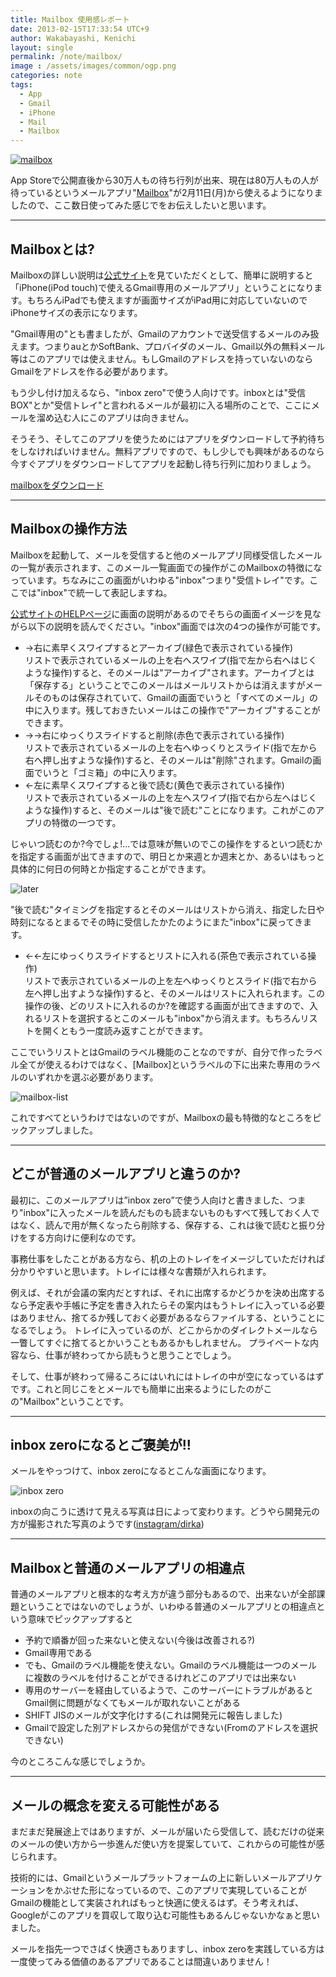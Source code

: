 ```yaml
---
title: Mailbox 使用感レポート
date: 2013-02-15T17:33:54 UTC+9
author: Wakabayashi, Kenichi
layout: single
permalink: /note/mailbox/
image : /assets/images/common/ogp.png
categories: note
tags:
  - App
  - Gmail
  - iPhone
  - Mail
  - Mailbox
---
```

[![mailbox](/assets/images/2013/02/mailbox.png)](http://www.mailboxapp.com)

App Storeで公開直後から30万人もの待ち行列が出来、現在は80万人もの人が待っているというメールアプリ"[Mailbox](https://itunes.apple.com/us/app/mailbox/id576502633?mt=8)"が2月11日(月)から使えるようになりましたので、ここ数日使ってみた感じでをお伝えしたいと思います。

- - -
## Mailboxとは?
Mailboxの詳しい説明は[公式サイト](http://www.mailboxapp.com)を見ていただくとして、簡単に説明すると「iPhone(iPod touch)で使えるGmail専用のメールアプリ」ということになります。もちろんiPadでも使えますが画面サイズがiPad用に対応していないのでiPhoneサイズの表示になります。

"Gmail専用の"とも書ましたが、Gmailのアカウントで送受信するメールのみ扱えます。つまりauとかSoftBank、プロバイダのメール、Gmail以外の無料メール等はこのアプリでは使えません。もしGmailのアドレスを持っていないのならGmailをアドレスを作る必要があります。

もう少し付け加えるなら、"inbox zero"で使う人向けです。inboxとは"受信BOX"とか"受信トレイ"と言われるメールが最初に入る場所のことで、ここにメールを溜め込む人にこのアプリは向きません。

そうそう、そしてこのアプリを使うためにはアプリをダウンロードして予約待ちをしなければいけません。無料アプリですので、もし少しでも興味があるのなら今すぐアプリをダウンロードしてアプリを起動し待ち行列に加わりましょう。

[mailboxをダウンロード](https://itunes.apple.com/us/app/mailbox/id576502633?mt=8)

- - -
## Mailboxの操作方法
Mailboxを起動して、メールを受信すると他のメールアプリ同様受信したメールの一覧が表示されます、このメール一覧画面での操作がこのMailboxの特徴になっています。ちなみにこの画面がいわゆる"inbox"つまり"受信トレイ"です。ここでは"inbox"で統一して表記しますね。

[公式サイトのHELPページ](http://www.mailboxapp.com/help/)に画面の説明があるのでそちらの画面イメージを見ながら以下の説明を読んでください。"inbox"画面では次の4つの操作が可能です。



- →右に素早くスワイプするとアーカイブ(緑色で表示されている操作)  
リストで表示されているメールの上を右へスワイプ(指で左から右へはじくような操作)すると、そのメールは"アーカイブ"されます。アーカイブとは「保存する」ということでこのメールはメールリストからは消えますがメールそのものは保存されていて、Gmailの画面でいうと「すべてのメール」の中に入ります。残しておきたいメールはこの操作で"アーカイブ"することができます。
- →→右にゆっくりスライドすると削除(赤色で表示されている操作)  
リストで表示されているメールの上を右へゆっくりとスライド(指で左から右へ押し出すような操作)すると、そのメールは"削除"されます。Gmailの画面でいうと「ゴミ箱」の中に入ります。
- ←左に素早くスワイプすると後で読む(黄色で表示されている操作)  
リストで表示されているメールの上を左へスワイプ(指で右から左へはじくような操作)すると、そのメールは"後で読む"ことになります。これがこのアプリの特徴の一つです。

じゃいつ読むのか?今でしょ!...では意味が無いのでこの操作をするといつ読むかを指定する画面が出てきますので、明日とか来週とか週末とか、あるいはもっと具体的に何日の何時とか指定することができます。

![later](/assets/images/2013/02/later.png)

"後で読む"タイミングを指定するとそのメールはリストから消え、指定した日や時刻になるとまるでその時に受信したかたのようにまた"inbox"に戻ってきます。
- ←←左にゆっくりスライドするとリストに入れる(茶色で表示されている操作)  
リストで表示されているメールの上を左へゆっくりとスライド(指で右から左へ押し出すような操作)すると、そのメールはリストに入れられます。この操作の後、どのリストに入れるのか?を確認する画面が出てきますので、入れるリストを選択するとこのメールも"inbox"から消えます。もちろんリストを開くともう一度読み返すことができます。

ここでいうリストとはGmailのラベル機能のことなのですが、自分で作ったラベル全てが使えるわけではなく、[Mailbox]というラベルの下に出来た専用のラベルのいずれかを選ぶ必要があります。

![mailbox-list](/assets/images/2013/02/mailbox-list.png)

これですべてというわけではないのですが、Mailboxの最も特徴的なところをピックアップしました。

- - -
## どこが普通のメールアプリと違うのか?
最初に、このメールアプリは”inbox zero”で使う人向けと書きました、つまり"inbox"に入ったメールを読んだものも読まないものもすべて残しておく人ではなく、読んで用が無くなったら削除する、保存する、これは後で読むと振り分けをする方向けに便利なのです。

事務仕事をしたことがある方なら、机の上のトレイをイメージしていただければ分かりやすいと思います。トレイには様々な書類が入れられます。

例えば、それが会議の案内だとすれば、それに出席するかどうかを決め出席するなら予定表や手帳に予定を書き入れたらその案内はもうトレイに入っている必要はありません、捨てるか残しておく必要があるならファイルする、ということになるでしょう。
トレイに入っているのが、どこからかのダイレクトメールなら一瞥してすぐに捨てるとかいうこともあるかもしれません。
プライベートな内容なら、仕事が終わってから読もうと思うことでしょう。

そして、仕事が終わって帰るころにはいれにはトレイの中が空になっているはずです。これと同じこをとメールでも簡単に出来るようにしたのがこの"Mailbox"ということです。

- - -
## inbox zeroになるとご褒美が!!
メールをやっつけて、inbox zeroになるとこんな画面になります。

![inbox zero](/assets/images/2013/02/inboxzero.jpg)

inboxの向こうに透けて見える写真は日によって変わります。どうやら開発元の方が撮影された写真のようです([instagram/dirka](http://instagram.com/dirka))

- - -
## Mailboxと普通のメールアプリの相違点
普通のメールアプリと根本的な考え方が違う部分もあるので、出来ないが全部課題ということではないのでしょうが、いわゆる普通のメールアプリとの相違点という意味でピックアップすると


- 予約で順番が回った来ないと使えない(今後は改善される?)
- Gmail専用である
- でも、Gmailのラベル機能を使えない。Gmailのラベル機能は一つのメールに複数のラベルを付けることができるけれどこのアプリでは出来ない
- 専用のサーバーを経由しているようで、このサーバーにトラブルがあるとGmail側に問題がなくてもメールが取れないことがある
- SHIFT JISのメールが文字化けする(これは開発元に報告しました)
- Gmailで設定した別アドレスからの発信ができない(Fromのアドレスを選択できない)

今のところこんな感じでしょうか。

- - -
## メールの概念を変える可能性がある
まだまだ発展途上ではありますが、メールが届いたら受信して、読むだけの従来のメールの使い方から一歩進んだ使い方を提案していて、これからの可能性が感じられます。

技術的には、Gmailというメールプラットフォームの上に新しいメールアプリケーションをかぶせた形になっているので、このアプリで実現していることがGmailの機能として実装されればもっと快適に使えるはず。そう考えれば、Googleがこのアプリを買収して取り込む可能性もあるんじゃないかなぁと思いました。

メールを指先一つでさばく快適さもありますし、inbox zeroを実践している方は一度使ってみる価値のあるアプリであることは間違いありません！


